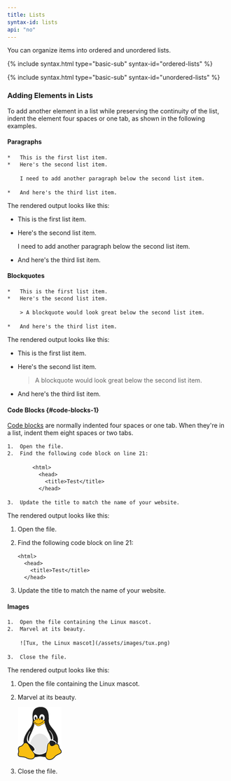 ```yaml
---
title: Lists
syntax-id: lists
api: "no"
---
```


You can organize items into ordered and unordered lists.

{% include syntax.html type="basic-sub" syntax-id="ordered-lists" %}

{% include syntax.html type="basic-sub" syntax-id="unordered-lists" %}

### Adding Elements in Lists

To add another element in a list while preserving the continuity of the list, indent the element four spaces or one tab, as shown in the following examples.

#### Paragraphs

```
*   This is the first list item.
*   Here's the second list item.

    I need to add another paragraph below the second list item.

*   And here's the third list item.
```

The rendered output looks like this:

*   This is the first list item.
*   Here's the second list item.

    I need to add another paragraph below the second list item.

*   And here's the third list item.

#### Blockquotes

```
*   This is the first list item.
*   Here's the second list item.

    > A blockquote would look great below the second list item.

*   And here's the third list item.
```

The rendered output looks like this:

*   This is the first list item.
*   Here's the second list item.

    > A blockquote would look great below the second list item.

*   And here's the third list item.

#### Code Blocks {#code-blocks-1}

[Code blocks](#code-blocks) are normally indented four spaces or one tab.  When they're in a list, indent them eight spaces or two tabs.

```text
1.  Open the file.
2.  Find the following code block on line 21:

        <html>
          <head>
            <title>Test</title>
          </head>

3.  Update the title to match the name of your website.
```

The rendered output looks like this:

1.  Open the file.
2.  Find the following code block on line 21:

    ```text
    <html>
      <head>
        <title>Test</title>
      </head>
    ```

3.  Update the title to match the name of your website.

#### Images

```
1.  Open the file containing the Linux mascot.
2.  Marvel at its beauty.

    ![Tux, the Linux mascot](/assets/images/tux.png)

3.  Close the file.
```

The rendered output looks like this:

1.  Open the file containing the Linux mascot.
2.  Marvel at its beauty.

    ![Tux, the Linux mascot](/assets/images/tux.png)

3.  Close the file.
